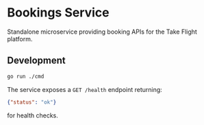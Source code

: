 # Bookings Service

Standalone microservice providing booking APIs for the Take Flight platform.

## Development

```bash
go run ./cmd
```

The service exposes a `GET /health` endpoint returning:

```json
{"status": "ok"}
```

for health checks.
